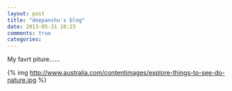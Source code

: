 ```yaml
---
layout: post
title: "deepanshu's blog"
date: 2013-05-31 10:23
comments: true
categories:
---
```

My favrt piture......


{% img http://www.australia.com/contentimages/explore-things-to-see-do-nature.jpg %}



